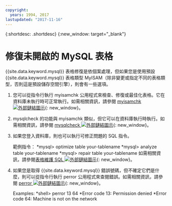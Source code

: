 ```yaml
---
copyright:
  years: 1994, 2017
lastupdated: "2017-11-16"
---
```


{:shortdesc: .shortdesc}
{:new_window: target="_blank"}

# 修復未開啟的 MySQL 表格

{{site.data.keyword.mysql}} 表格修復是依個案處理，但如果您是使用預設 {{site.data.keyword.mysql}} 表格類型 MyISAM（除非變更或指定不同的表格類型，否則這是預設儲存空間引擎），則會有一些選項。

1. 您可以從指令行執行 myisamchk 公用程式來檢查、修復或最佳化表格。它在資料庫未執行時可正常執行。如需相關資訊，請參閱 [myisamchk ![外部鏈結圖示](../../icons/launch-glyph.svg "外部鏈結圖示")](http://dev.mysql.com/doc/refman/5.0/en/myisamchk.html){: new_window}。
2. mysqlcheck 的功能與 myisamchk 類似，但它可以在資料庫執行時執行。如需相關資訊，請參閱 [mysqlcheck ![外部鏈結圖示](../../icons/launch-glyph.svg "外部鏈結圖示")](http://dev.mysql.com/doc/refman/5.0/en/mysqlcheck.html){: new_window}。
3. 如果您登入資料庫，則也可以執行可修正問題的 SQL 指令。

    範例指令：
    *mysql> optimize table your-tablename
    *mysql> analyze table your-tablename
    *mysql> repair table your-tablename
    如需相關資訊，請參閱[表格維護 SQL ![外部鏈結圖示](../../icons/launch-glyph.svg "外部鏈結圖示")](http://dev.mysql.com/doc/refman/5.0/en/table-maintenance-sql.html){: new_window}。
4. 如果您是取得 {{site.data.keyword.mysql}} 錯誤號碼，但不確定它們是什麼，則可以從指令行執行 perror 公用程式來查閱錯誤。如需相關資訊，請參閱 [perror ![外部鏈結圖示](../../icons/launch-glyph.svg "外部鏈結圖示")](http://dev.mysql.com/doc/refman/5.0/en/perror.html){: new_window}。

    Examples:
    *shell> perror 13 64
    *Error code 13: Permission denied
    *Error code 64: Machine is not on the network
